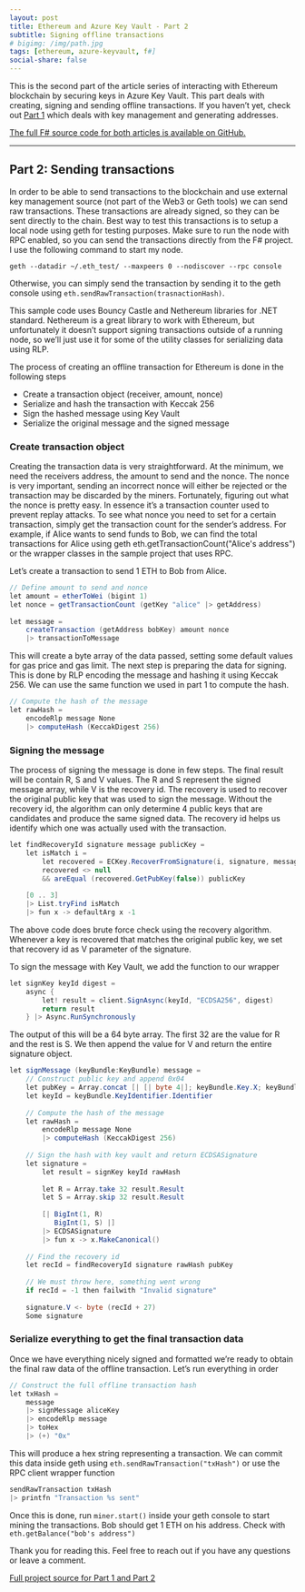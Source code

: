 ```yaml
---
layout: post
title: Ethereum and Azure Key Vault - Part 2
subtitle: Signing offline transactions
# bigimg: /img/path.jpg
tags: [ethereum, azure-keyvault, f#]
social-share: false
---
```

>
This is the second part of the article series of interacting with Ethereum blockchain by securing keys in Azure Key Vault. This part deals with creating, signing and sending offline transactions. If you haven’t yet, check out [Part 1](/2018-01-31-ethereum-keyvault-generating-keys) which deals with key management and generating addresses.
>
[The full F# source code for both articles is available on GitHub.](https://github.com/tmarkovski/ethereum-key-vault)

---
## Part 2: Sending transactions
In order to be able to send transactions to the blockchain and use external key management source (not part of the Web3 or Geth tools) we can send raw transactions. These transactions are already signed, so they can be sent directly to the chain. Best way to test this transactions is to setup a local node using geth for testing purposes. Make sure to run the node with RPC enabled, so you can send the transactions directly from the F# project. I use the following command to start my node.

`geth --datadir ~/.eth_test/ --maxpeers 0 --nodiscover --rpc console`

Otherwise, you can simply send the transaction by sending it to the geth console using `eth.sendRawTransaction(trasnactionHash)`.

This sample code uses Bouncy Castle and Nethereum libraries for .NET standard. Nethereum is a great library to work with Ethereum, but unfortunately it doesn’t support signing transactions outside of a running node, so we’ll just use it for some of the utility classes for serializing data using RLP.

The process of creating an offline transaction for Ethereum is done in the following steps

- Create a transaction object (receiver, amount, nonce)
- Serialize and hash the transaction with Keccak 256
- Sign the hashed message using Key Vault
- Serialize the original message and the signed message

### Create transaction object
Creating the transaction data is very straightforward. At the minimum, we need the receivers address, the amount to send and the nonce. The nonce is very important, sending an incorrect nonce will either be rejected or the transaction may be discarded by the miners. Fortunately, figuring out what the nonce is pretty easy. In essence it’s a transaction counter used to prevent replay attacks. To see what nonce you need to set for a certain transaction, simply get the transaction count for the sender’s address. For example, if Alice wants to send funds to Bob, we can find the total transactions for Alice using geth eth.getTransactionCount("Alice's address") or the wrapper classes in the sample project that uses RPC.

Let’s create a transaction to send 1 ETH to Bob from Alice.

~~~cs
// Define amount to send and nonce
let amount = etherToWei (bigint 1)
let nonce = getTransactionCount (getKey "alice" |> getAddress)
 
let message =
    createTransaction (getAddress bobKey) amount nonce
    |> transactionToMessage
~~~
This will create a byte array of the data passed, setting some default values for gas price and gas limit. The next step is preparing the data for signing. This is done by RLP encoding the message and hashing it using Keccak 256. We can use the same function we used in part 1 to compute the hash.

~~~cs
// Compute the hash of the message
let rawHash =
    encodeRlp message None
    |> computeHash (KeccakDigest 256)
~~~

### Signing the message
The process of signing the message is done in few steps. The final result will be contain R, S and V values. The R and S represent the signed message array, while V is the recovery id. The recovery is used to recover the original public key that was used to sign the message. Without the recovery id, the algorithm can only determine 4 public keys that are candidates and produce the same signed data. The recovery id helps us identify which one was actually used with the transaction.

~~~cs
let findRecoveryId signature message publicKey =
    let isMatch i =
        let recovered = ECKey.RecoverFromSignature(i, signature, message, false)
        recovered <> null
        && areEqual (recovered.GetPubKey(false)) publicKey
 
    [0 .. 3]
    |> List.tryFind isMatch
    |> fun x -> defaultArg x -1
~~~
The above code does brute force check using the recovery algorithm. Whenever a key is recovered that matches the original public key, we set that recovery id as V parameter of the signature.

To sign the message with Key Vault, we add the function to our wrapper

~~~cs
let signKey keyId digest =
    async {
        let! result = client.SignAsync(keyId, "ECDSA256", digest)
        return result
    } |> Async.RunSynchronously
~~~
The output of this will be a 64 byte array. The first 32 are the value for R and the rest is S. We then append the value for V and return the entire signature object.

~~~cs
let signMessage (keyBundle:KeyBundle) message =
    // Construct public key and append 0x04
    let pubKey = Array.concat [| [| byte 4|]; keyBundle.Key.X; keyBundle.Key.Y |]
    let keyId = keyBundle.KeyIdentifier.Identifier
 
    // Compute the hash of the message
    let rawHash =
        encodeRlp message None
        |> computeHash (KeccakDigest 256)
 
    // Sign the hash with key vault and return ECDSASignature
    let signature =
        let result = signKey keyId rawHash
 
        let R = Array.take 32 result.Result
        let S = Array.skip 32 result.Result
 
        [| BigInt(1, R)
           BigInt(1, S) |]
        |> ECDSASignature
        |> fun x -> x.MakeCanonical()
 
    // Find the recovery id
    let recId = findRecoveryId signature rawHash pubKey
 
    // We must throw here, something went wrong
    if recId = -1 then failwith "Invalid signature"
 
    signature.V <- byte (recId + 27)
    Some signature
~~~

### Serialize everything to get the final transaction data
Once we have everything nicely signed and formatted we’re ready to obtain the final raw data of the offline transaction. Let’s run everything in order
~~~cs
// Construct the full offline transaction hash
let txHash =
    message
    |> signMessage aliceKey
    |> encodeRlp message
    |> toHex
    |> (+) "0x"
~~~
This will produce a hex string representing a transaction. We can commit this data inside geth using `eth.sendRawTransaction("txHash")` or use the RPC client wrapper function
~~~cs
sendRawTransaction txHash
|> printfn "Transaction %s sent"
~~~
Once this is done, run `miner.start()` inside your geth console to start mining the transactions. Bob should get 1 ETH on his address. Check with `eth.getBalance("bob's address")`

Thank you for reading this. Feel free to reach out if you have any questions or leave a comment.

[Full project source for Part 1 and Part 2](https://github.com/tmarkovski/ethereum-key-vault)